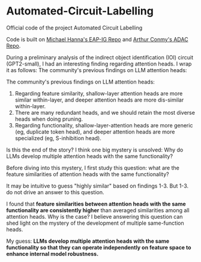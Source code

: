 # Automated-Circuit-Labelling
Official code of the project Automated Circuit Labelling

Code is built on [Michael Hanna's EAP-IG Repo](https://github.com/hannamw/eap-ig) and [Arthur Conmy's ADAC Repo](https://github.com/ArthurConmy/Automatic-Circuit-Discovery).

During a preliminary analysis of the indirect object identification (IOI) circuit (GPT2-small), I had an interesting finding regarding attention heads. I wrap it as follows:
The community's previous findings on LLM attention heads:

The community's previous findings on LLM attention heads:
1. Regarding feature similarity, shallow-layer attention heads are more similar within-layer, and deeper attention heads are more dis-similar within-layer.
2. There are many redundant heads, and we should retain the most diverse heads when doing pruning.
3. Regarding functionality, shallow-layer-attention heads are more generic (eg, duplicate token head), and deeper attention heads are more specialized (eg, S-inhibition head).

Is this the end of the story? 
I think one big mystery is unsolved: Why do LLMs develop multiple attention heads with the same functionality?

Before diving into this mystery, I first study this question: what are the feature similarities of attention heads with the same functionality? 

It may be intuitive to guess "highly similar" based on findings 1-3. But 1-3. do not drive an answer to this question. 

I found that **feature similarities between attention heads with the same functionality are consistently higher** than averaged similarities among all attention heads. Why is the case? I believe answering this question can shed light on the mystery of the development of multiple same-function heads.

My guess: **LLMs develop multiple attention heads with the same functionality so that they can operate independently on feature space to enhance internal model robustness.**
